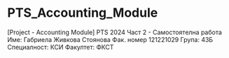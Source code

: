 # PTS_Accounting_Module
[Project - Accounting Module] PTS 2024
Част 2 - Самостоятелна работа 
  Име: Габриела Живкова Стоянова
  Фак. номер 121221029
  Група: 43Б
  Специалност: КСИ
  Факултет: ФКСТ
